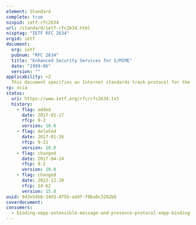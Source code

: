 ```yaml
---
element: Standard
complete: true
nispid: ietf-rfc2634
url: /standard/ietf-rfc2634.html
nisptag: "IETF RFC 2634"
orgid: ietf
document:
  org: ietf
  pubnum: "RFC 2634"
  title: "Enhanced Security Services for S/MIME"
  date: "1999-06"
  version: ""
applicability: >2
  This document specifies an Internet standards track protocol for the Internet community, and requests discussion and suggestions for improvements. Please refer to the current edition of the Internet Official Protocol Standards (STD 1) for the standardization state and status of this protocol. Distribution of this memo is unlimited.
rp: ncia
status:
  uri: https://www.ietf.org/rfc/rfc2634.txt
  history: 
    - flag: added
      date: 2017-01-17
      rfcp: 9-2
      version: 10.0
    - flag: deleted
      date: 2017-01-26
      rfcp: 9-21
      version: 10.0
    - flag: changed
      date: 2017-04-24
      rfcp: 9-2
      version: 10.0
    - flag: changed
      date: 2022-12-20
      rfcp: 14-62
      version: 15.0
uuid: 943e54b8-14d3-475b-addf-f96a0c3292bb
coverdocument:
consumers:
  - binding-xmpp-extensible-message-and-presence-protocol-xmpp-binding
---
```

